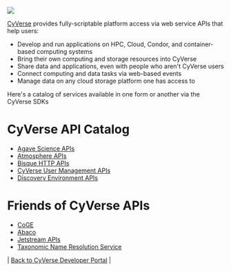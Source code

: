<a href="https://www.cyverse.org"><img src="cyverse_develop_logo2.png"></a>

[CyVerse](https://www.cyverse.org) provides fully-scriptable platform access via web service APIs that help users:
* Develop and run applications on HPC, Cloud, Condor, and container-based computing systems
* Bring their own computing and storage resources into CyVerse
* Share data and applications, even with people who aren't CyVerse users
* Connect computing and data tasks via web-based events
* Manage data on any cloud storage platform one has access to

Here's a catalog of services available in one form or another via the CyVerse SDKs

# CyVerse API Catalog

* [Agave Science APIs](http://developer.agaveapi.co/live-docs/)
* [Atmosphere APIs](http://docs.atmospherev2.apiary.io/)
* [Bisque HTTP APIs](https://biodev.ece.ucsb.edu/projects/bisquik/wiki/Developer/FeatureService/Api)
* [CyVerse User Management APIs](https://pods.iplantcollaborative.org/wiki/display/start/Using+CyVerse+API+Clients)
* [Discovery Environment APIs](https://cyverse-de.github.io/api/endpoints/)

# Friends of CyVerse APIs

* [CoGE](https://genomevolution.org/wiki/index.php/Web_Services_REST_API)
* [Abaco](https://useabaco.cloud/)
* [Jetstream APIs](https://iujetstream.atlassian.net/wiki/spaces/JWT/pages/35913730/OpenStack+command+line)
* [Taxonomic Name Resolution Service](http://www.evoio.org/wiki/Phylotastic/TNRS)

| [Back to CyVerse Developer Portal](../../index.md) |

